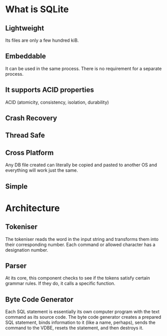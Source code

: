 # What is SQLite

## Lightweight
Its files are only a few hundred kiB. 

## Embeddable
It can be used in the same process. There is no requirement for a separate process. 

## It supports ACID properties
ACID (atomicity, consistency, isolation, durability) 

## Crash Recovery

## Thread Safe

## Cross Platform
Any DB file created can literally be copied and pasted to another OS and everything will work just the same.

## Simple


# Architecture

## Tokeniser
The tokeniser reads the word in the input string and transforms them into their corresponding number. Each command or allowed character has a designation number.

## Parser
At its core, this component checks to see if the tokens satisfy certain grammar rules. If they do, it calls a specific function.

## Byte Code Generator
Each SQL statement is essentially its own computer program with the text command as its source code. The byte code generator creates a prepared SQL statement, binds information to it (like a name, perhaps), sends the command to the VDBE, resets the statement, and then destroys it.